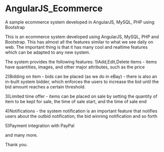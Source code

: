 # AngularJS_Ecommerce
A sample ecommerce system developed in AngularJS, MySQL, PHP using Bootstrap

This is an ecommerce system developed using AngularJS, MySQL, PHP and Bootstrap. This has almost all the features similar to what we see daily on web. The important thing is that
it has many cool and realtime features which can be adapted to any new system.

The system provides the following features:
1)Add,Edit,Delete items - items have quantities, images, and other major attributes, such as the price

2)Bidding on item - bids can be placed (as we do in eBay) - there is also an in-built system bidder, which enforces the users to increase the bid until the bid amount reaches a certain threshold.

3)Limited time offer - items can be placed on sale by setting the quantity of item to be kept for sale, the time of sale start, and the time of sale end

4)Notifications - the system notification is an important feature that notifies users about the outbid notification, the bid winning notification and so forth

5)Payment integration with PayPal

and many more.

Thank you.

